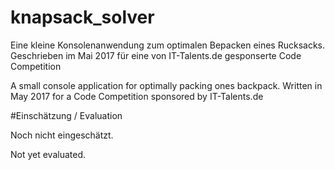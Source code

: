 # knapsack_solver  

Eine kleine Konsolenanwendung zum optimalen Bepacken eines Rucksacks. Geschrieben im Mai 2017 für eine von IT-Talents.de gesponserte Code Competition 

A small console application for optimally packing ones backpack. Written in May 2017 for a Code Competition sponsored by IT-Talents.de  

#Einschätzung / Evaluation

Noch nicht eingeschätzt.

Not yet evaluated.
